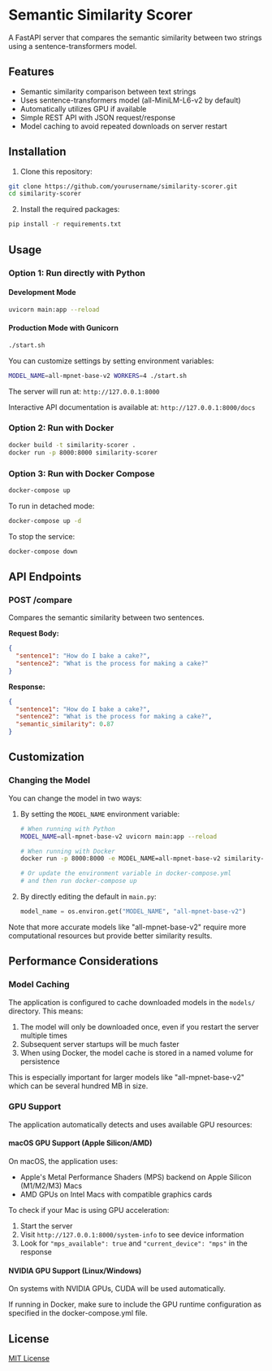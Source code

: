 # Semantic Similarity Scorer

A FastAPI server that compares the semantic similarity between two strings using a sentence-transformers model.

## Features

- Semantic similarity comparison between text strings
- Uses sentence-transformers model (all-MiniLM-L6-v2 by default)
- Automatically utilizes GPU if available
- Simple REST API with JSON request/response
- Model caching to avoid repeated downloads on server restart

## Installation

1. Clone this repository:
```bash
git clone https://github.com/yourusername/similarity-scorer.git
cd similarity-scorer
```

2. Install the required packages:
```bash
pip install -r requirements.txt
```

## Usage

### Option 1: Run directly with Python

#### Development Mode
```bash
uvicorn main:app --reload
```

#### Production Mode with Gunicorn
```bash
./start.sh
```

You can customize settings by setting environment variables:
```bash
MODEL_NAME=all-mpnet-base-v2 WORKERS=4 ./start.sh
```

The server will run at: `http://127.0.0.1:8000`

Interactive API documentation is available at: `http://127.0.0.1:8000/docs`

### Option 2: Run with Docker

```bash
docker build -t similarity-scorer .
docker run -p 8000:8000 similarity-scorer
```

### Option 3: Run with Docker Compose

```bash
docker-compose up
```

To run in detached mode:
```bash
docker-compose up -d
```

To stop the service:
```bash
docker-compose down
```

## API Endpoints

### POST /compare

Compares the semantic similarity between two sentences.

**Request Body:**
```json
{
  "sentence1": "How do I bake a cake?",
  "sentence2": "What is the process for making a cake?"
}
```

**Response:**
```json
{
  "sentence1": "How do I bake a cake?",
  "sentence2": "What is the process for making a cake?",
  "semantic_similarity": 0.87
}
```

## Customization

### Changing the Model

You can change the model in two ways:

1. By setting the `MODEL_NAME` environment variable:

   ```bash
   # When running with Python
   MODEL_NAME=all-mpnet-base-v2 uvicorn main:app --reload
   
   # When running with Docker
   docker run -p 8000:8000 -e MODEL_NAME=all-mpnet-base-v2 similarity-scorer
   
   # Or update the environment variable in docker-compose.yml
   # and then run docker-compose up
   ```

2. By directly editing the default in `main.py`:

   ```python
   model_name = os.environ.get("MODEL_NAME", "all-mpnet-base-v2")
   ```

Note that more accurate models like "all-mpnet-base-v2" require more computational resources but provide better similarity results.

## Performance Considerations

### Model Caching

The application is configured to cache downloaded models in the `models/` directory. This means:

1. The model will only be downloaded once, even if you restart the server multiple times
2. Subsequent server startups will be much faster
3. When using Docker, the model cache is stored in a named volume for persistence

This is especially important for larger models like "all-mpnet-base-v2" which can be several hundred MB in size.

### GPU Support

The application automatically detects and uses available GPU resources:

#### macOS GPU Support (Apple Silicon/AMD)

On macOS, the application uses:
- Apple's Metal Performance Shaders (MPS) backend on Apple Silicon (M1/M2/M3) Macs
- AMD GPUs on Intel Macs with compatible graphics cards

To check if your Mac is using GPU acceleration:
1. Start the server
2. Visit `http://127.0.0.1:8000/system-info` to see device information
3. Look for `"mps_available": true` and `"current_device": "mps"` in the response

#### NVIDIA GPU Support (Linux/Windows)

On systems with NVIDIA GPUs, CUDA will be used automatically.

If running in Docker, make sure to include the GPU runtime configuration as specified in the docker-compose.yml file.

## License

[MIT License](LICENSE)
